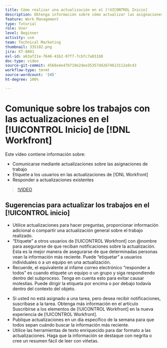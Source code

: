 ```yaml
---
title: Cómo realizar una actualización en el [!UICONTROL Inicio]
description: Obtenga información sobre cómo actualizar las asignaciones de trabajo y responder a las actualizaciones existentes. Etiquete a los usuarios de  [!DNL Workfront]  en las actualizaciones para que se les notifique sobre la comunicación.
feature: Work Management
type: Tutorial
role: User
level: Beginner
activity: use
team: Technical Marketing
thumbnail: 335102.png
jira: KT-8801
exl-id: a63af21e-7646-41b2-97f7-7cbfc7a031b0
doc-type: video
source-git-commit: 4568e4e47b719e2dee35357d42674613112a9c43
workflow-type: tm+mt
source-wordcount: '245'
ht-degree: 100%

---
```


# Comunique sobre los trabajos con las actualizaciones en el [!UICONTROL Inicio] de [!DNL Workfront] 

Este vídeo contiene información sobre:

* Comunicarse mediante actualizaciones sobre las asignaciones de trabajo
* Etiquete a los usuarios en las actualizaciones de [!DNL Workfront]
* Responder a actualizaciones existentes

>[!VIDEO](https://video.tv.adobe.com/v/3445280/?quality=12&learn=on&enablevpops&captions=spa)

## Sugerencias para actualizar los trabajos en el [!UICONTROL inicio]

* Utilice actualizaciones para hacer preguntas, proporcionar información adicional o compartir una actualización general sobre el trabajo realizado.
* “Etiquete” a otros usuarios de [!UICONTROL Workfront] con @nombre para asegurarse de que reciban notificaciones sobre la actualización. Esta es la mejor manera de asegurarse de que determinadas personas vean la información más reciente. Puede “etiquetar” a usuarios individuales o a un equipo en una actualización.
* Recuerde, el equivalente al infame correo electrónico “responder a todos” es cuando etiquete un equipo o un grupo y siga respondiendo dentro del subproceso. Tenga en cuenta esto para evitar causar molestias. Puede dirigir la etiqueta por encima o por debajo todavía dentro del contexto del objeto.

<!--
paragraph below needs a hyperlink to an article
-->

* Si usted no está asignado a una tarea, pero desea recibir notificaciones, suscríbase a la tarea. Obtenga más información en el artículo Suscribirse a los elementos de [!UICONTROL Workfront] en la nueva experiencia de [!UICONTROL Workfront].
* Publique actualizaciones en un día específico de la semana para que todos sepan cuándo buscar la información más reciente.
* Utilice las herramientas de texto enriquecido para dar formato a las actualizaciones. Haga que la información se destaque con negrita o cree un resumen fácil de leer con viñetas.

<!--
learn more URLs
-->
